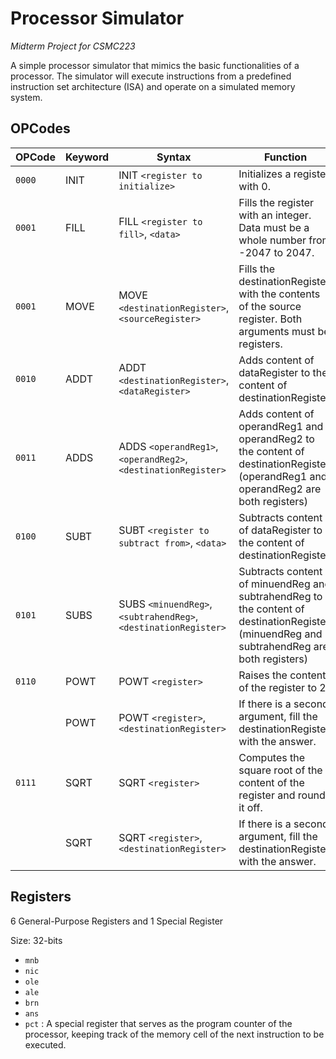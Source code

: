 # Processor Simulator

_Midterm Project for CSMC223_

A simple processor simulator that mimics the basic functionalities of a processor. The simulator will execute instructions from a predefined instruction set architecture (ISA) and operate on a simulated memory system.

## OPCodes

| OPCode     | Keyword     | Syntax                                                   | Function |
| ---------- | ----------- | -------------------------------------------------------- | ------------------------------
| `0000`     | INIT        | INIT `<register to initialize>`                          | Initializes a register with 0.
| `0001`     | FILL        | FILL `<register to fill>`, `<data>`                      | Fills the register with an integer. Data must be a whole number from -2047 to 2047.
| `0001`     | MOVE        | MOVE `<destinationRegister>`, `<sourceRegister>`         | Fills the destinationRegister with the contents of the source register. Both arguments must be registers.
| `0010`     | ADDT        | ADDT `<destinationRegister>`, `<dataRegister>`           | Adds content of dataRegister to the content of destinationRegister.
| `0011`     | ADDS        | ADDS `<operandReg1>`, `<operandReg2>`, `<destinationRegister>` | Adds content of operandReg1 and operandReg2 to the content of destinationRegister. (operandReg1 and operandReg2 are both registers)
| `0100`     | SUBT        | SUBT `<register to subtract from>`, `<data>`             | Subtracts content of dataRegister to the content of destinationRegister.
| `0101`     | SUBS        | SUBS `<minuendReg>`, `<subtrahendReg>`, `<destinationRegister>`| Subtracts content of minuendReg and subtrahendReg to the content of destinationRegister. (minuendReg and subtrahendReg are both registers)
| `0110`     | POWT        | POWT `<register>`                                        | Raises the content of the register to 2
|            | POWT        | POWT `<register>`, `<destinationRegister>`               | If there is a second argument, fill the destinationRegister with the answer.
| `0111`     | SQRT        | SQRT `<register>`                                        | Computes the square root of the content of the register and rounds it off.
|            | SQRT        | SQRT `<register>`, `<destinationRegister>`               | If there is a second argument, fill the destinationRegister with the answer.

## Registers

6 General-Purpose Registers and 1 Special Register

Size: 32-bits

- `mnb`
- `nic`
- `ole`
- `ale`
- `brn`
- `ans`
- `pct` : A special register that serves as the program counter of the processor, keeping track of the memory cell of the next instruction to be executed.

